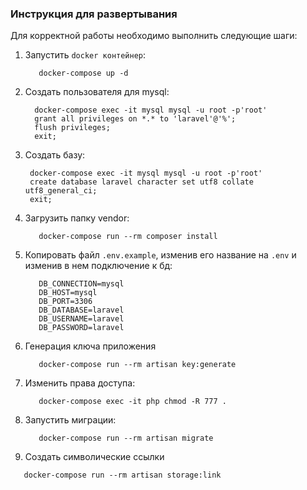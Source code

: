 ### Инструкция для развертывания ###

Для корректной работы необходимо выполнить следующие шаги:
1. Запустить `docker контейнер`:
   ```console
      docker-compose up -d
   ```
3. Создать пользователя для mysql:
   ```console
     docker-compose exec -it mysql mysql -u root -p'root'
     grant all privileges on *.* to 'laravel'@'%';
     flush privileges;
     exit;
   ```
4. Создать базу:
   ```console
    docker-compose exec -it mysql mysql -u root -p'root'
    create database laravel character set utf8 collate utf8_general_ci;
    exit;
   ```
5. Загрузить папку vendor:
   ```console
      docker-compose run --rm composer install
   ```
6. Копировать файл `.env.example`, изменив его название на `.env` и изменив в нем подключение к бд:
   ```env
      DB_CONNECTION=mysql
      DB_HOST=mysql
      DB_PORT=3306
      DB_DATABASE=laravel
      DB_USERNAME=laravel
      DB_PASSWORD=laravel
   ```
7. Генерация ключа приложения
   ```console
      docker-compose run --rm artisan key:generate
   ```
8. Изменить права доступа:
   ```console
      docker-compose exec -it php chmod -R 777 .
   ```
9. Запустить миграции:
   ```console
      docker-compose run --rm artisan migrate
   ```
10. Создать символические ссылки
   ```console
      docker-compose run --rm artisan storage:link
   ```
   
